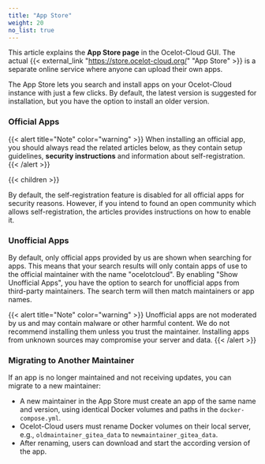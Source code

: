 ```yaml
---
title: "App Store"
weight: 20
no_list: true
---
```


This article explains the **App Store page** in the Ocelot-Cloud GUI. The actual {{< external_link "https://store.ocelot-cloud.org/" "App Store" >}} is a separate online service where anyone can upload their own apps.

The App Store lets you search and install apps on your Ocelot-Cloud instance with just a few clicks. By default, the latest version is suggested for installation, but you have the option to install an older version.

### Official Apps

{{< alert title="Note" color="warning" >}}
When installing an official app, you should always read the related articles below, as they contain setup guidelines, **security instructions** and information about self-registration.
{{< /alert >}}

{{< children >}}

By default, the self-registration feature is disabled for all official apps for security reasons. However, if you intend to found an open community which allows self-registration, the articles provides instructions on how to enable it.

### Unofficial Apps

By default, only official apps provided by us are shown when searching for apps. This means that your search results will only contain apps of use to the official maintainer with the name "ocelotcloud". By enabling "Show Unofficial Apps", you have the option to search for unofficial apps from third-party maintainers. The search term will then match maintainers or app names.

{{< alert title="Note" color="warning" >}}
Unofficial apps are not moderated by us and may contain malware or other harmful content. We do not recommend installing them unless you trust the maintainer. Installing apps from unknown sources may compromise your server and data.
{{< /alert >}}

### Migrating to Another Maintainer

If an app is no longer maintained and not receiving updates, you can migrate to a new maintainer:

* A new maintainer in the App Store must create an app of the same name and version, using identical Docker volumes and paths in the `docker-compose.yml`.
* Ocelot-Cloud users must rename Docker volumes on their local server, e.g., `oldmaintainer_gitea_data` to `newmaintainer_gitea_data`.
* After renaming, users can download and start the according version of the app.